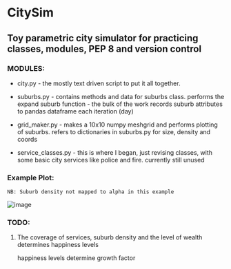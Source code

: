 # CitySim
## Toy parametric city simulator for practicing classes, modules, PEP 8 and version control

### MODULES:
+ city.py - the mostly text driven script to put it all together.
    
+ suburbs.py - contains methods and data for suburbs class.
    performs the expand suburb function - the bulk of the work
    records suburb attributes to pandas dataframe each iteration (day)

+ grid_maker.py - makes a 10x10 numpy meshgrid and performs plotting of suburbs.
    refers to dictionaries in suburbs.py for size, density and coords

+ service_classes.py - this is where I began, just revising classes, with some basic city services like police and fire.
    currently still unused

### Example Plot:
    NB: Suburb density not mapped to alpha in this example
![image](https://user-images.githubusercontent.com/24471071/51315742-2f51ab80-1a53-11e9-9cb0-c72499380215.png)

### TODO:
1. The coverage of services, suburb density and the level of wealth determines happiness levels

    happiness levels determine growth factor

